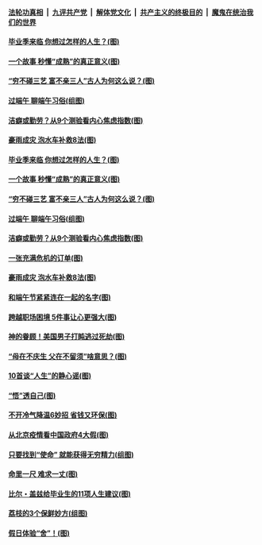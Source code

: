 ####  [法轮功真相](../../../../basic/blob/master/README.md?t=06252231) &nbsp;|&nbsp; [九评共产党](../../../../9ping.md/blob/master/README.md?t=06252231) &nbsp;|&nbsp; [解体党文化](../../../../jtdwh.md/blob/master/README.md?t=06252231)  &nbsp;|&nbsp; [共产主义的终极目的](../../../../gczydzjmd.md/blob/master/README.md?t=06252231) &nbsp;|&nbsp; [魔鬼在统治我们的世界](../../../../mgztzwmdsj.md/blob/master/README.md?t=06252231) 

#### [毕业季来临 你想过怎样的人生？(图)](../pages/p8/937661.md?t=06252231) 

#### [一个故事 秒懂“成熟”的真正意义(图)](../pages/p8/936405.md?t=06252231) 

#### [“穷不碰三艺 富不亲三人”古人为何这么说？(图)](../pages/p8/937602.md?t=06252231) 

#### [过端午 聊端午习俗(组图)](../pages/p8/937246.md?t=06252231) 

#### [洁癖或勤劳？从9个测验看内心焦虑指数(图)](../pages/p8/937558.md?t=06252231) 

#### [豪雨成灾 泡水车补救8法(图)](../pages/p8/937526.md?t=06252231) 

#### [毕业季来临 你想过怎样的人生？(图)](../pages/p8/937661.md?t=06252231) 

#### [一个故事 秒懂“成熟”的真正意义(图)](../pages/p8/936405.md?t=06252231) 

#### [“穷不碰三艺 富不亲三人”古人为何这么说？(图)](../pages/p8/937602.md?t=06252231) 

#### [过端午 聊端午习俗(组图)](../pages/p8/937246.md?t=06252231) 

#### [洁癖或勤劳？从9个测验看内心焦虑指数(图)](../pages/p8/937558.md?t=06252231) 

#### [一张充满危机的订单(图)](../pages/p8/936981.md?t=06252231) 

#### [豪雨成灾 泡水车补救8法(图)](../pages/p8/937526.md?t=06252231) 

#### [和端午节紧紧连在一起的名字(图)](../pages/p8/937448.md?t=06252231) 

#### [跨越职场困境 5件事让心更强大(图)](../pages/p8/937375.md?t=06252231) 

#### [神的眷顾！美国男子打盹逃过死劫(图)](../pages/p8/936985.md?t=06252231) 

#### [“母在不庆生 父在不留须”啥意思？(图)](../pages/p8/937234.md?t=06252231) 

#### [10首谈“人生”的静心谣(图)](../pages/p8/936965.md?t=06252231) 

#### [“悟”透自己(图)](../pages/p8/936972.md?t=06252231) 

#### [不开冷气降温6妙招 省钱又环保(图)](../pages/p8/937329.md?t=06252231) 

#### [从北京疫情看中国政府4大假(图)](../pages/p8/937196.md?t=06252231) 

#### [只要找到“使命” 就能获得无穷精力(组图)](../pages/p8/937159.md?t=06252231) 

#### [命里一尺 难求一丈(图)](../pages/p8/936782.md?t=06252231) 

#### [比尔・盖兹给毕业生的11项人生建议(图)](../pages/p8/936231.md?t=06252231) 

#### [荔枝的3个保鲜妙方(组图)](../pages/p8/936950.md?t=06252231) 

#### [假日体验“舍”！(图)](../pages/p8/937183.md?t=06252231) 

